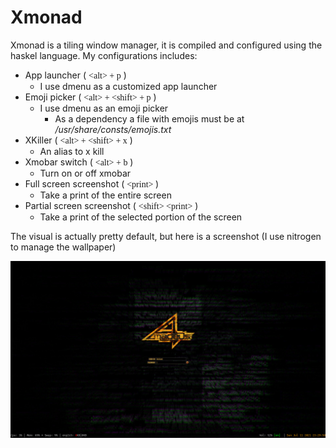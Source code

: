 # Xmonad

Xmonad is a tiling window manager, it is compiled and configured using the
haskel language. My configurations includes:
* App launcher ( <span style="font-family: 'monospaced'">\<alt\> + p</span> )
  * I use dmenu as a customized app launcher
* Emoji picker ( <span style="font-family: 'monospaced'">\<alt\> + \<shift\> +
p</span> )
  * I use dmenu as an emoji picker
    * As a dependency a file with emojis must be at
    _/usr/share/consts/emojis.txt_
* XKiller ( <span style="font-family: 'monospaced'">\<alt\> + \<shift\> +
x</span> )
  * An alias to x kill
* Xmobar switch ( <span style="font-family: 'monospaced'">\<alt\> + b</span> )
  * Turn on or off xmobar
* Full screen screenshot ( <span style="font-family: 'monospaced'">\<print\>
</span> )
  * Take a print of the entire screen
* Partial screen screenshot ( <span style="font-family: 'monospaced'">\<shift\>
\<print\></span> )
  * Take a print of the selected portion of the screen

The visual is actually pretty default, but here is a screenshot (I use nitrogen
to manage the wallpaper)

![Xmonad_print](../assets/xmonad_print.jpeg)
